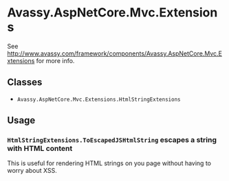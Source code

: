# Avassy.AspNetCore.Mvc.Extensions

See http://www.avassy.com/framework/components/Avassy.AspNetCore.Mvc.Extensions for more info.

## Classes

- `Avassy.AspNetCore.Mvc.Extensions.HtmlStringExtensions`

## Usage

### `HtmlStringExtensions.ToEscapedJSHtmlString` escapes a string with HTML content

This is useful for rendering HTML strings on you page without having to worry about XSS. 
